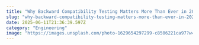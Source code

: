 ```yaml
---
title: "Why Backward Compatibility Testing Matters More Than Ever in 2025"
slug: "why-backward-compatibility-testing-matters-more-than-ever-in-2025"
date: 2025-06-11T21:36:39.597Z
category: "Engineering"
image: "https://images.unsplash.com/photo-1629654297299-c8506221ca97?w=1200&h=600&fit=crop"
---
```


